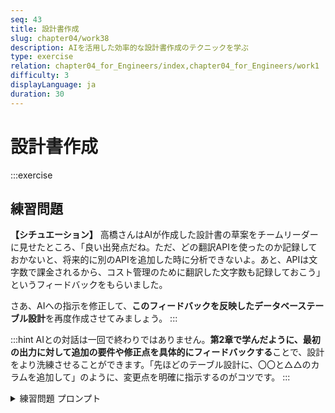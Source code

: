 ```yaml
---
seq: 43
title: 設計書作成 
slug: chapter04/work38
description: AIを活用した効率的な設計書作成のテクニックを学ぶ
type: exercise
relation: chapter04_for_Engineers/index,chapter04_for_Engineers/work1
difficulty: 3
displayLanguage: ja
duration: 30
---
```

# 設計書作成

:::exercise
## 練習問題
**【シチュエーション】**
高橋さんはAIが作成した設計書の草案をチームリーダーに見せたところ、「良い出発点だね。ただ、どの翻訳APIを使ったのか記録しておかないと、将来的に別のAPIを追加した時に分析できないよ。あと、APIは文字数で課金されるから、コスト管理のために翻訳した文字数も記録しておこう」というフィードバックをもらいました。

さあ、AIへの指示を修正して、**このフィードバックを反映したデータベーステーブル設計**を再度作成させてみましょう。
:::

:::hint
AIとの対話は一回で終わりではありません。**第2章で学んだように、最初の出力に対して追加の要件や修正点を具体的にフィードバックする**ことで、設計をより洗練させることができます。「先ほどのテーブル設計に、〇〇と△△のカラムを追加して」のように、変更点を明確に指示するのがコツです。
:::

<details>
<summary>練習問題 プロンプト</summary>

```markdown
あなたは、先ほど「リアルタイム翻訳機能」の設計を行ったソフトウェアアーキテクトです。
先ほどの`translation_logs`テーブルの設計に、以下の2つの要件を追加で反映させて、更新版のテーブル設計をMarkdown形式で作成してください。

# 追加要件
1.  **使用した翻訳サービスを記録する**: 将来的に複数の翻訳APIを使い分ける可能性を考慮し、どのサービス（例: 'DeepL', 'Google'）を利用したかを保存するカラムを追加してください。
2.  **翻訳文字数を記録する**: コスト管理のため、翻訳した原文の文字数を保存するカラムを追加してください。
```

### 練習問題1AI回答出力例

（AIによる回答のイメージ）

```markdown

承知いたしました。フィードバックを反映し、`translation_logs`テーブルの設計を更新します。

**テーブル名: `translation_logs` (v2)**

| カラム名            | データ型         | 制約                  | 説明                                   |
| ------------------- | ---------------- | --------------------- | -------------------------------------- |
| `id`                | `BIGINT`         | `PRIMARY KEY`, `AUTO_INCREMENT` | ログの一意なID                         |
| `user_id`           | `BIGINT`         | `NOT NULL`, `FOREIGN KEY`       | 翻訳機能を利用したユーザーのID         |
| `original_text`     | `TEXT`           | `NOT NULL`            | 翻訳元のテキスト                       |
| `translated_text`   | `TEXT`           | `NOT NULL`            | 翻訳後のテキスト                       |
| `source_language`   | `VARCHAR(10)`    | `NOT NULL`            | 翻訳元の言語コード（例: `JA`）         |
| `target_language`   | `VARCHAR(10)`    | `NOT NULL`            | 翻訳先の言語コード（例: `EN`）         |
| `service_provider`  | `VARCHAR(50)`    | `NOT NULL`            | 利用した翻訳サービス名（例: `DeepL`）  |
| `character_count`   | `INT`            | `NOT NULL`            | 翻訳した原文の文字数                   |
| `created_at`        | `TIMESTAMP`      | `NOT NULL`, `DEFAULT CURRENT_TIMESTAMP` | ログの作成日時                         |

```

</details>

